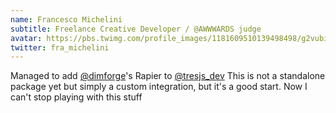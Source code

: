 ```yaml
---
name: Francesco Michelini
subtitle: Freelance Creative Developer / @AWWWARDS judge 
avatar: https://pbs.twimg.com/profile_images/1181609510139498498/g2vubijw_400x400.jpg
twitter: fra_michelini
---
```


Managed to add [@dimforge](https://twitter.com/dimforge)'s Rapier to [@tresjs_dev](https://twitter.com/tresjs_dev)
This is not a standalone package yet but simply a custom integration, 
but it's a good start. Now I can't stop playing with this stuff

